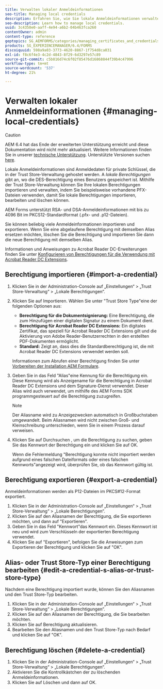 ```yaml
---
title: Verwalten lokaler Anmeldeinformationen
seo-title: Managing local credentials
description: Erfahren Sie, wie Sie lokale Anmeldeinformationen verwalten.
seo-description: Learn how to manage local credentials.
uuid: 3c4358e0-aaff-4e94-a6b2-04b463fca260
contentOwner: admin
content-type: reference
geptopics: SG_AEMFORMS/categories/managing_certificates_and_credentials
products: SG_EXPERIENCEMANAGER/6.4/FORMS
discoiquuid: 598a9a03-3773-4620-8867-1f754d8ca031
exl-id: f8c6f4e3-4c2d-4843-8f29-6d3297e57c89
source-git-commit: c5b816d74c6f02f85476d16868844f39b4c47996
workflow-type: tm+mt
source-wordcount: '537'
ht-degree: 21%

---
```


# Verwalten lokaler Anmeldeinformationen {#managing-local-credentials}

>[!CAUTION]
>
>AEM 6.4 hat das Ende der erweiterten Unterstützung erreicht und diese Dokumentation wird nicht mehr aktualisiert. Weitere Informationen finden Sie in unserer [technische Unterstützung](https://helpx.adobe.com/de/support/programs/eol-matrix.html). Unterstützte Versionen suchen [here](https://experienceleague.adobe.com/docs/?lang=de).

Lokale Anmeldeinformationen sind Anmeldedaten für private Schlüssel, die in der Trust Store-Verwaltung gehostet werden. A *lokale Berechtigungen* gibt an, wo die DES-Berechtigung eines Benutzers gespeichert ist. Mithilfe der Trust Store-Verwaltung können Sie Ihre lokalen Berechtigungen importieren und verwalten, indem Sie beispielsweise vorhandene PFX-Dateien verwenden, damit Sie lokale Berechtigungen importieren, bearbeiten und löschen können.

AEM Forms unterstützt RSA- und DSA-Anmeldeinformationen mit bis zu 4096 Bit im PKCS12-Standardformat (.pfx- und .p12-Dateien).

Sie können beliebig viele Anmeldeinformationen importieren und exportieren. Wenn Sie eine abgelaufene Berechtigung mit demselben Alias ersetzen möchten, löschen Sie die Berechtigung und importieren Sie dann die neue Berechtigung mit demselben Alias.

Informationen und Anweisungen zu Acrobat Reader DC-Erweiterungen finden Sie unter [Konfigurieren von Berechtigungen für die Verwendung mit Acrobat Reader DC Extensions](/help/forms/using/admin-help/configuring-credentials-acrobat-reader-dc.md#configuring-credentials-for-use-with-acrobat-reader-dc-extensions).

## Berechtigung importieren {#import-a-credential}

1. Klicken Sie in der Administration-Console auf „Einstellungen“ > „Trust Store-Verwaltung“ > „Lokale Berechtigungen“.
1. Klicken Sie auf Importieren. Wählen Sie unter &quot;Trust Store Type&quot;eine der folgenden Optionen aus:

   * **Berechtigung für die Dokumentsignierung:** Eine Berechtigung, die zum Hinzufügen einer digitalen Signatur zu einem Dokument dient.
   * **Berechtigung für Acrobat Reader DC Extensions:** Ein digitales Zertifikat, das speziell für Acrobat Reader DC Extensions gilt und die Aktivierung von Adobe Reader-Benutzerrechten in den erstellten PDF-Dokumenten ermöglicht.
   * **Standard:** Zeigt an, dass dies die Standardberechtigung ist, die mit Acrobat Reader DC Extensions verwendet werden soll.

   Informationen zum Abrufen einer Berechtigung finden Sie unter [Vorbereiten der Installation AEM Formulare](https://www.adobe.com/go/learn_aemforms_prepareInstallsingle_63_de).

1. Geben Sie in das Feld &quot;Alias&quot;eine Kennung für die Berechtigung ein. Diese Kennung wird als Anzeigename für die Berechtigung in Acrobat Reader DC Extensions und dem Signature-Dienst verwendet. Dieser Alias wird auch verwendet, um mithilfe des AEM Forms SDK programmgesteuert auf die Berechtigung zuzugreifen.

   >[!NOTE]
   >
   >Der Aliasname wird zu Anzeigezwecken automatisch in Großbuchstaben umgewandelt. Beim Aliasnamen wird nicht zwischen Groß- und Kleinschreibung unterschieden, wenn Sie in einem Prozess darauf verweisen.

1. Klicken Sie auf Durchsuchen , um die Berechtigung zu suchen, geben Sie das Kennwort der Berechtigung ein und klicken Sie auf OK.

   Wenn die Fehlermeldung &quot;Berechtigung konnte nicht importiert werden aufgrund eines falschen Dateiformats oder eines falschen Kennworts&quot;angezeigt wird, überprüfen Sie, ob das Kennwort gültig ist.

## Berechtigung exportieren {#export-a-credential}

Anmeldeinformationen werden als P12-Dateien im PKCS#12-Format exportiert.

1. Klicken Sie in der Administration-Console auf „Einstellungen“ > „Trust Store-Verwaltung“ > „Lokale Berechtigungen“.
1. Klicken Sie auf den Aliasnamen der Berechtigung, die Sie exportieren möchten, und dann auf &quot;Exportieren&quot;.
1. Geben Sie in das Feld &quot;Kennwort&quot;das Kennwort ein. Dieses Kennwort ist neu und wird zum Verschlüsseln der exportierten Berechtigung verwendet.
1. Klicken Sie auf &quot;Exportieren&quot;, befolgen Sie die Anweisungen zum Exportieren der Berechtigung und klicken Sie auf &quot;OK&quot;.

## Alias- oder Trust Store-Typ einer Berechtigung bearbeiten {#edit-a-credential-s-alias-or-trust-store-type}

Nachdem eine Berechtigung importiert wurde, können Sie den Aliasnamen und den Trust Store-Typ bearbeiten.

1. Klicken Sie in der Administration-Console auf „Einstellungen“ > „Trust Store-Verwaltung“ > „Lokale Berechtigungen“.
1. Klicken Sie auf den Aliasnamen der Berechtigung, die Sie bearbeiten möchten.
1. Klicken Sie auf Berechtigung aktualisieren.
1. Bearbeiten Sie den Aliasnamen und den Trust Store-Typ nach Bedarf und klicken Sie auf &quot;OK&quot;.

## Berechtigung löschen {#delete-a-credential}

1. Klicken Sie in der Administration-Console auf „Einstellungen“ > „Trust Store-Verwaltung“ > „Lokale Berechtigungen“.
1. Aktivieren Sie die Kontrollkästchen der zu löschenden Anmeldeinformationen.
1. Klicken Sie auf Löschen und dann auf OK.
